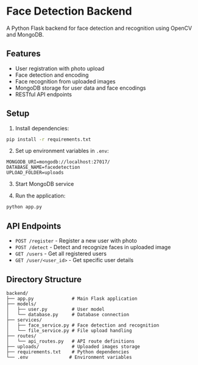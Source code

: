 # Face Detection Backend

A Python Flask backend for face detection and recognition using OpenCV and MongoDB.

## Features

- User registration with photo upload
- Face detection and encoding
- Face recognition from uploaded images
- MongoDB storage for user data and face encodings
- RESTful API endpoints

## Setup

1. Install dependencies:
```bash
pip install -r requirements.txt
```

2. Set up environment variables in `.env`:
```
MONGODB_URI=mongodb://localhost:27017/
DATABASE_NAME=facedetection
UPLOAD_FOLDER=uploads
```

3. Start MongoDB service

4. Run the application:
```bash
python app.py
```

## API Endpoints

- `POST /register` - Register a new user with photo
- `POST /detect` - Detect and recognize faces in uploaded image
- `GET /users` - Get all registered users
- `GET /user/<user_id>` - Get specific user details

## Directory Structure

```
backend/
├── app.py              # Main Flask application
├── models/
│   ├── user.py         # User model
│   └── database.py     # Database connection
├── services/
│   ├── face_service.py # Face detection and recognition
│   └── file_service.py # File upload handling
├── routes/
│   └── api_routes.py   # API route definitions
├── uploads/            # Uploaded images storage
├── requirements.txt    # Python dependencies
└── .env               # Environment variables
```
